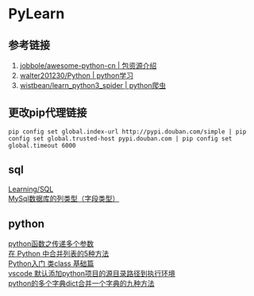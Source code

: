 # PyLearn

## 参考链接

1. [jobbole/awesome-python-cn | 包资源介绍](https://github.com/jobbole/awesome-python-cn)  
2. [walter201230/Python | python学习](https://github.com/walter201230/Python)
3. [wistbean/learn_python3_spider | python爬虫](https://github.com/wistbean/learn_python3_spider)

## 更改pip代理链接

```shell
pip config set global.index-url http://pypi.douban.com/simple | pip config set global.trusted-host pypi.douban.com | pip config set global.timeout 6000
```

## sql

[Learning/SQL](Learning/SQL.md)  
[MySql数据库的列类型（字段类型）](https://blog.csdn.net/xiaotom5/article/details/8140679)

## python

[python函数之传递多个参数](https://blog.csdn.net/u011607898/article/details/107585700)  
[在 Python 中合并列表的5种方法](https://cloud.tencent.com/developer/article/1815842)  
[Python入门 类class 基础篇](https://zhuanlan.zhihu.com/p/30024792)  
[vscode 默认添加python项目的源目录路径到执行环境](https://www.cnblogs.com/qinfangzhe/p/15917263.html)  
[python的多个字典dict合并一个字典的九种方法](https://blog.csdn.net/RogerFedereYY/article/details/109544917)  

